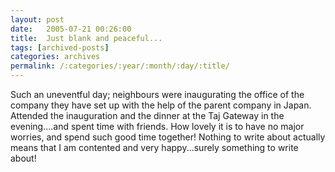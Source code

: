```yaml
---
layout: post
date:	2005-07-21 00:26:00
title:  Just blank and peaceful...
tags: [archived-posts]
categories: archives
permalink: /:categories/:year/:month/:day/:title/
---
```

Such an uneventful day; neighbours were inaugurating the office of the company they have set up with the help of the parent company in Japan. Attended the inauguration and the dinner at the Taj Gateway in the evening....and spent time with friends. How lovely it is to have no major worries, and spend such good time together! Nothing to write about actually means that I am contented and very happy...surely something to write about!
